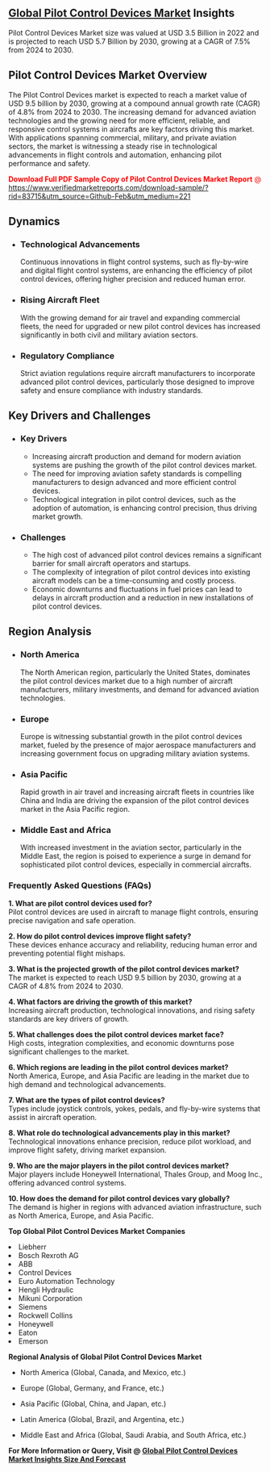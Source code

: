 <h2><a href="https://www.verifiedmarketreports.com/download-sample/?rid=83715&amp;utm_source=Github&amp;utm_medium=221" target="_blank">Global Pilot Control Devices Market</a> Insights</h2><p>Pilot Control Devices Market size was valued at USD 3.5 Billion in 2022 and is projected to reach USD 5.7 Billion by 2030, growing at a CAGR of 7.5% from 2024 to 2030.</p><p> <h2>Pilot Control Devices Market Overview</h2> <p>The Pilot Control Devices market is expected to reach a market value of USD 9.5 billion by 2030, growing at a compound annual growth rate (CAGR) of 4.8% from 2024 to 2030. The increasing demand for advanced aviation technologies and the growing need for more efficient, reliable, and responsive control systems in aircrafts are key factors driving this market. With applications spanning commercial, military, and private aviation sectors, the market is witnessing a steady rise in technological advancements in flight controls and automation, enhancing pilot performance and safety. <p><span class=""><span style="color: #ff0000;"><strong>Download Full PDF Sample Copy of Pilot Control Devices Market Report</strong> @ </span><a href="https://www.verifiedmarketreports.com/download-sample/?rid=83715&amp;utm_source=Github-Feb&amp;utm_medium=221" target="_blank">https://www.verifiedmarketreports.com/download-sample/?rid=83715&amp;utm_source=Github-Feb&amp;utm_medium=221</a></span></p></p> <h2>Dynamics</h2> <ul> <li><h3>Technological Advancements</h3>Continuous innovations in flight control systems, such as fly-by-wire and digital flight control systems, are enhancing the efficiency of pilot control devices, offering higher precision and reduced human error.</li> <li><h3>Rising Aircraft Fleet</h3>With the growing demand for air travel and expanding commercial fleets, the need for upgraded or new pilot control devices has increased significantly in both civil and military aviation sectors.</li> <li><h3>Regulatory Compliance</h3>Strict aviation regulations require aircraft manufacturers to incorporate advanced pilot control devices, particularly those designed to improve safety and ensure compliance with industry standards.</li> </ul> <h2>Key Drivers and Challenges</h2> <ul> <li><h3>Key Drivers</h3> <ul> <li>Increasing aircraft production and demand for modern aviation systems are pushing the growth of the pilot control devices market.</li> <li>The need for improving aviation safety standards is compelling manufacturers to design advanced and more efficient control devices.</li> <li>Technological integration in pilot control devices, such as the adoption of automation, is enhancing control precision, thus driving market growth.</li> </ul> </li> <li><h3>Challenges</h3> <ul> <li>The high cost of advanced pilot control devices remains a significant barrier for small aircraft operators and startups.</li> <li>The complexity of integration of pilot control devices into existing aircraft models can be a time-consuming and costly process.</li> <li>Economic downturns and fluctuations in fuel prices can lead to delays in aircraft production and a reduction in new installations of pilot control devices.</li> </ul> </li> </ul> <h2>Region Analysis</h2> <ul> <li><h3>North America</h3>The North American region, particularly the United States, dominates the pilot control devices market due to a high number of aircraft manufacturers, military investments, and demand for advanced aviation technologies.</li> <li><h3>Europe</h3>Europe is witnessing substantial growth in the pilot control devices market, fueled by the presence of major aerospace manufacturers and increasing government focus on upgrading military aviation systems.</li> <li><h3>Asia Pacific</h3>Rapid growth in air travel and increasing aircraft fleets in countries like China and India are driving the expansion of the pilot control devices market in the Asia Pacific region.</li> <li><h3>Middle East and Africa</h3>With increased investment in the aviation sector, particularly in the Middle East, the region is poised to experience a surge in demand for sophisticated pilot control devices, especially in commercial aircrafts.</li> </ul> <h3>Frequently Asked Questions (FAQs)</h3> <p><strong>1. What are pilot control devices used for?</strong><br>Pilot control devices are used in aircraft to manage flight controls, ensuring precise navigation and safe operation.</p> <p><strong>2. How do pilot control devices improve flight safety?</strong><br>These devices enhance accuracy and reliability, reducing human error and preventing potential flight mishaps.</p> <p><strong>3. What is the projected growth of the pilot control devices market?</strong><br>The market is expected to reach USD 9.5 billion by 2030, growing at a CAGR of 4.8% from 2024 to 2030.</p> <p><strong>4. What factors are driving the growth of this market?</strong><br>Increasing aircraft production, technological innovations, and rising safety standards are key drivers of growth.</p> <p><strong>5. What challenges does the pilot control devices market face?</strong><br>High costs, integration complexities, and economic downturns pose significant challenges to the market.</p> <p><strong>6. Which regions are leading in the pilot control devices market?</strong><br>North America, Europe, and Asia Pacific are leading in the market due to high demand and technological advancements.</p> <p><strong>7. What are the types of pilot control devices?</strong><br>Types include joystick controls, yokes, pedals, and fly-by-wire systems that assist in aircraft operation.</p> <p><strong>8. What role do technological advancements play in this market?</strong><br>Technological innovations enhance precision, reduce pilot workload, and improve flight safety, driving market expansion.</p> <p><strong>9. Who are the major players in the pilot control devices market?</strong><br>Major players include Honeywell International, Thales Group, and Moog Inc., offering advanced control systems.</p> <p><strong>10. How does the demand for pilot control devices vary globally?</strong><br>The demand is higher in regions with advanced aviation infrastructure, such as North America, Europe, and Asia Pacific.</p> </p><p><strong>Top Global Pilot Control Devices Market Companies</strong></p><div data-test-id=""><p><li>Liebherr</li><li> Bosch Rexroth AG</li><li> ABB</li><li> Control Devices</li><li> Euro Automation Technology</li><li> Hengli Hydraulic</li><li> Mikuni Corporation</li><li> Siemens</li><li> Rockwell Collins</li><li> Honeywell</li><li> Eaton</li><li> Emerson</li></p><div><strong>Regional Analysis of&nbsp;Global Pilot Control Devices Market</strong></div><ul><li dir="ltr"><p dir="ltr">North America&nbsp;(Global, Canada, and Mexico, etc.)</p></li><li dir="ltr"><p dir="ltr">Europe (Global, Germany, and France, etc.)</p></li><li dir="ltr"><p dir="ltr">Asia Pacific&nbsp;(Global, China, and Japan, etc.)</p></li><li dir="ltr"><p dir="ltr">Latin America&nbsp;(Global, Brazil, and Argentina, etc.)</p></li><li dir="ltr">Middle East and Africa&nbsp;(Global, Saudi Arabia, and South Africa, etc.)</li></ul><p><strong>For More Information or Query, Visit @&nbsp;</strong><strong><a href="https://www.verifiedmarketreports.com/product/global-pilot-control-devices-market-growth-2019-2024/?utm_source=Github&amp;utm_medium=221" target="_blank">Global Pilot Control Devices Market Insights Size And Forecast</a></strong></p></div>
